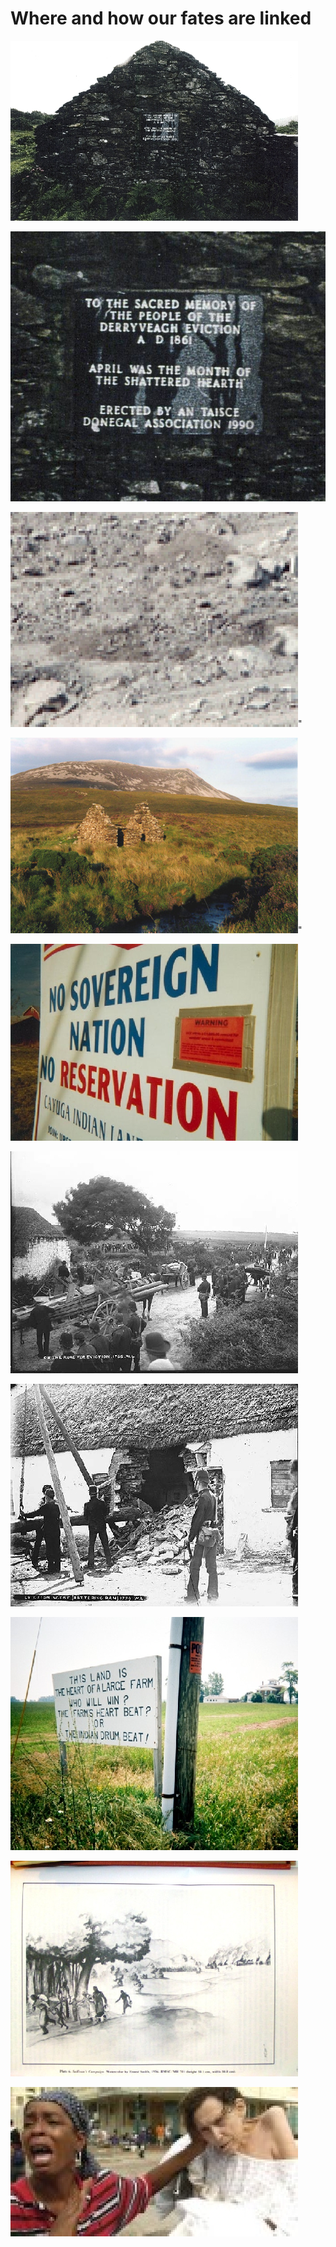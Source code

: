 # Where and how our fates are linked

 ![Still Life](/images/156.jpg)

 ![Shattered Hearths](/images/155.jpg)

 ![Relentless](/images/38.gif)"

 ![A Cottage Near Glenveagh](/images/14.jpg)"

 ![Right to Return?](/images/41.jpg)

 ![Dispossession's Way](/images/48.jpg)

 ![Instrument of Choice](/images/51.jpg)

 ![Who's On First?](/images/56.jpg)

 ![Scorched Earth](/images/57.jpg)

 ![Katrina](/images/58.jpg)
